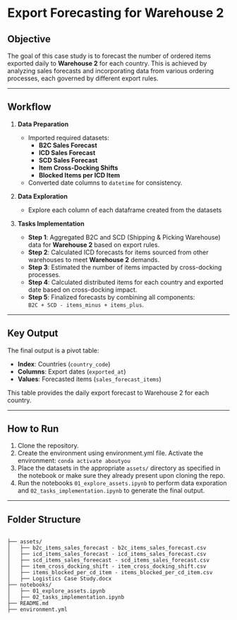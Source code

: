 # Export Forecasting for Warehouse 2  

## **Objective**  
The goal of this case study is to forecast the number of ordered items exported daily to **Warehouse 2** for each country. This is achieved by analyzing sales forecasts and incorporating data from various ordering processes, each governed by different export rules.

---

## **Workflow**  

1. **Data Preparation**  
   - Imported required datasets:
     - **B2C Sales Forecast**  
     - **ICD Sales Forecast**  
     - **SCD Sales Forecast**  
     - **Item Cross-Docking Shifts**  
     - **Blocked Items per ICD Item**  
   - Converted date columns to `datetime` for consistency.  

2. **Data Exploration**  
   - Explore each column of each dataframe created from the datasets 

3. **Tasks Implementation**  
   - **Step 1**: Aggregated B2C and SCD (Shipping & Picking Warehouse) data for **Warehouse 2** based on export rules.  
   - **Step 2**: Calculated ICD forecasts for items sourced from other warehouses to meet **Warehouse 2** demands.  
   - **Step 3**: Estimated the number of items impacted by cross-docking processes.  
   - **Step 4**: Calculated distributed items for each country and exported date based on cross-docking impact.  
   - **Step 5**: Finalized forecasts by combining all components:  
     `B2C + SCD - items_minus + items_plus`.  

---

## **Key Output**  
The final output is a pivot table:  
- **Index**: Countries (`country_code`)  
- **Columns**: Export dates (`exported_at`)  
- **Values**: Forecasted items (`sales_forecast_items`)  

This table provides the daily export forecast to Warehouse 2 for each country.

---

## **How to Run**  
1. Clone the repository.  
2. Create the environment using environment.yml file. Activate the environment: `conda activate aboutyou`
3. Place the datasets in the appropriate `assets/` directory as specified in the notebook or make sure they already present upon cloning the repo.
4. Run the notebooks `01_explore_assets.ipynb` to perform data exporation and `02_tasks_implementation.ipynb` to generate the final output.

---

## **Folder Structure**  
```plaintext

├── assets/  
│   ├── b2c_items_sales_forecast - b2c_items_sales_forecast.csv  
│   ├── icd_items_sales_forecast - icd_items_sales_forecast.csv
│   ├── scd_items_sales_foreecast - scd_items_sales_forecast.csv  
│   ├── item_cross_docking_shift - item_cross_docking_shift.csv  
│   ├── items_blocked_per_cd_item - items_blocked_per_cd_item.csv  
│   ├── Logistics Case Study.docx
├── notebooks/
│   ├── 01_explore_assets.ipynb
│   ├── 02_tasks_implementation.ipynb
├── README.md  
├── environment.yml 